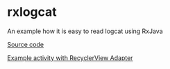 # rxlogcat
An example how it is easy to read logcat using RxJava

[Source code](app/src/main/java/rxlogcat/RxLogcat.kt)

[Example activity with RecyclerView Adapter](app/src/main/java/rxlogcat/example/MainActivity.kt)
